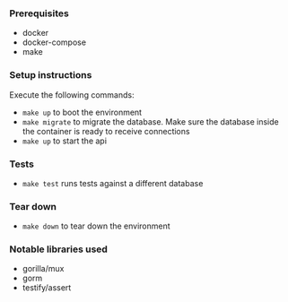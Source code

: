 ### Prerequisites
* docker
* docker-compose
* make

### Setup instructions
Execute the following commands: 
* `make up` to boot the environment
* `make migrate` to migrate the database. Make sure the database inside the container is ready to receive connections
* `make up` to start the api 

### Tests
* `make test` runs tests against a different database

### Tear down
* `make down` to tear down the environment

### Notable libraries used
* gorilla/mux
* gorm
* testify/assert

